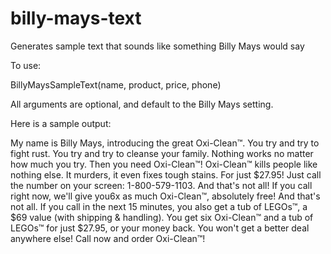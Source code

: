 # billy-mays-text
Generates sample text that sounds like something Billy Mays would say

To use:

BillyMaysSampleText(name, product, price, phone)

All arguments are optional, and default to the Billy Mays setting.

Here is a sample output:

My name is Billy Mays, introducing the great Oxi-Clean™. You try and try to fight rust. You try and try to cleanse your family. Nothing works no matter how much you try. Then you need Oxi-Clean™! Oxi-Clean™ kills people like nothing else. It murders, it even fixes tough stains. For just $27.95! Just call the number on your screen: 1-800-579-1103. And that's not all! If you call right now, we'll give you6x as much Oxi-Clean™, absolutely free! And that's not all. If you call in the next 15 minutes, you also get a tub of LEGOs™, a $69 value (with shipping & handling). You get six Oxi-Clean™ and a tub of LEGOs™ for just $27.95, or your money back. You won't get a better deal anywhere else! Call now and order Oxi-Clean™!
